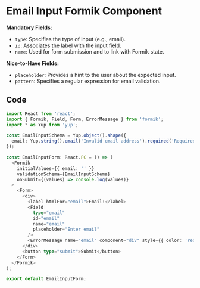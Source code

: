 # Email Input Formik Component

**Mandatory Fields:**
- `type`: Specifies the type of input (e.g., email).
- `id`: Associates the label with the input field.
- `name`: Used for form submission and to link with Formik state.

**Nice-to-Have Fields:**
- `placeholder`: Provides a hint to the user about the expected input.
- `pattern`: Specifies a regular expression for email validation.

## Code

```typescript
import React from 'react';
import { Formik, Field, Form, ErrorMessage } from 'formik';
import * as Yup from 'yup';

const EmailInputSchema = Yup.object().shape({
  email: Yup.string().email('Invalid email address').required('Required'),
});

const EmailInputForm: React.FC = () => (
  <Formik
    initialValues={{ email: '' }}
    validationSchema={EmailInputSchema}
    onSubmit={(values) => console.log(values)}
  >
    <Form>
      <div>
        <label htmlFor="email">Email:</label>
        <Field
          type="email"
          id="email"
          name="email"
          placeholder="Enter email"
        />
        <ErrorMessage name="email" component="div" style={{ color: 'red' }} />
      </div>
      <button type="submit">Submit</button>
    </Form>
  </Formik>
);

export default EmailInputForm;